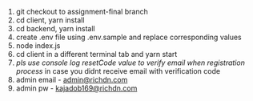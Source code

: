 1. git checkout to assignment-final branch
2. cd client, yarn install
3. cd backend, yarn install
4. create .env file using .env.sample and replace corresponding values
5. node index.js
6. cd client in a different terminal tab and yarn start
7. *pls use console log resetCode value to verify email when registration process* in case you didnt receive email with verification code
8. admin email - admin@richdn.com
9. admin pw - kajadob169@richdn.com